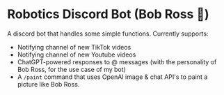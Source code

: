 # Robotics Discord Bot (Bob Ross 🎨)

A discord bot that handles some simple functions. Currently supports:
- Notifying channel of new TikTok videos
- Notifying channel of new Youtube videos
- ChatGPT-powered responses to @ messages (with the personality of Bob Ross, for the use case of my bot)
- A `/paint` command that uses OpenAI image & chat API's to paint a picture like Bob Ross.
